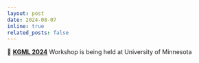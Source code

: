 ```yaml
---
layout: post
date: 2024-08-07
inline: true
related_posts: false
---
```


🧰 **[KGML 2024](https://sites.google.com/umn.edu/kgml2024/home?authuser=0)** Workshop is being held at University of Minnesota
